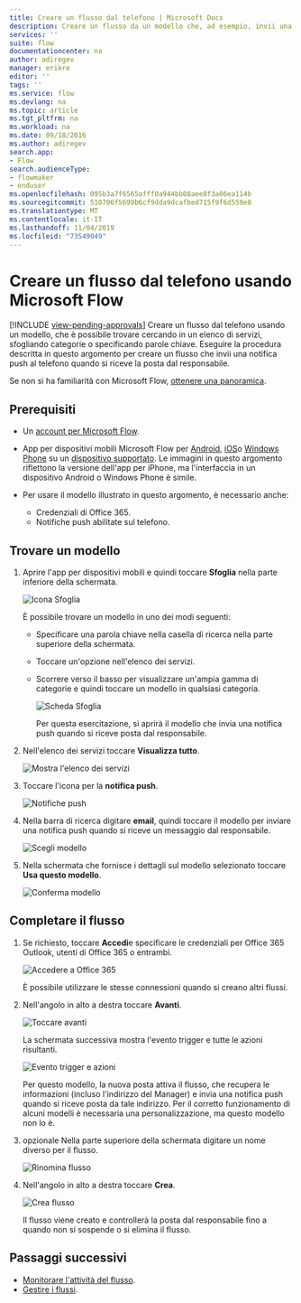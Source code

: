 ```yaml
---
title: Creare un flusso dal telefono | Microsoft Docs
description: Creare un flusso da un modello che, ad esempio, invii una notifica push quando si riceve posta da un indirizzo specificato
services: ''
suite: flow
documentationcenter: na
author: adiregev
manager: erikre
editor: ''
tags: ''
ms.service: flow
ms.devlang: na
ms.topic: article
ms.tgt_pltfrm: na
ms.workload: na
ms.date: 09/18/2016
ms.author: adiregev
search.app:
- Flow
search.audienceType:
- flowmaker
- enduser
ms.openlocfilehash: 095b3a7f6565afff0a944bb08aee8f3a06ea114b
ms.sourcegitcommit: 510706f5699b6cf9dda9dcafbed715f9f6d559e8
ms.translationtype: MT
ms.contentlocale: it-IT
ms.lasthandoff: 11/04/2019
ms.locfileid: "73549049"
---
```

# <a name="create-a-flow-from-your-phone-by-using-microsoft-flow"></a>Creare un flusso dal telefono usando Microsoft Flow
[!INCLUDE [view-pending-approvals](includes/cc-rebrand.md)]
Creare un flusso dal telefono usando un modello, che è possibile trovare cercando in un elenco di servizi, sfogliando categorie o specificando parole chiave. Eseguire la procedura descritta in questo argomento per creare un flusso che invii una notifica push al telefono quando si riceve la posta dal responsabile.

Se non si ha familiarità con Microsoft Flow, [ottenere una panoramica](getting-started.md).

## <a name="prerequisites"></a>Prerequisiti
* Un [account per Microsoft Flow](sign-up-sign-in.md).
* App per dispositivi mobili Microsoft Flow per [Android](https://aka.ms/flowmobiledocsandroid), [iOS](https://aka.ms/flowmobiledocsios)o [Windows Phone](https://aka.ms/flowmobilewindows) su un [dispositivo supportato](getting-started.md#use-the-mobile-app). Le immagini in questo argomento riflettono la versione dell'app per iPhone, ma l'interfaccia in un dispositivo Android o Windows Phone è simile.
* Per usare il modello illustrato in questo argomento, è necessario anche:
  
  * Credenziali di Office 365.
  * Notifiche push abilitate sul telefono.

## <a name="find-a-template"></a>Trovare un modello
1. Aprire l'app per dispositivi mobili e quindi toccare **Sfoglia** nella parte inferiore della schermata.
   
    ![Icona Sfoglia](./media/mobile-create-flow/browse-icon.png)
   
    È possibile trovare un modello in uno dei modi seguenti:
   
   * Specificare una parola chiave nella casella di ricerca nella parte superiore della schermata.
   * Toccare un'opzione nell'elenco dei servizi.
   * Scorrere verso il basso per visualizzare un'ampia gamma di categorie e quindi toccare un modello in qualsiasi categoria.
     
       ![Scheda Sfoglia](./media/mobile-create-flow/browse-tab.png)
     
     Per questa esercitazione, si aprirà il modello che invia una notifica push quando si riceve posta dal responsabile.
2. Nell'elenco dei servizi toccare **Visualizza tutto**.
   
    ![Mostra l'elenco dei servizi](./media/mobile-create-flow/list-services.png)
3. Toccare l'icona per la **notifica push**.
   
    ![Notifiche push](./media/mobile-create-flow/push-notifications.png)
4. Nella barra di ricerca digitare **email**, quindi toccare il modello per inviare una notifica push quando si riceve un messaggio dal responsabile.
   
    ![Scegli modello](./media/mobile-create-flow/choose-template.png)
5. Nella schermata che fornisce i dettagli sul modello selezionato toccare **Usa questo modello**.
   
    ![Conferma modello](./media/mobile-create-flow/confirm-template.png)

## <a name="finish-the-flow"></a>Completare il flusso
1. Se richiesto, toccare **Accedi**e specificare le credenziali per Office 365 Outlook, utenti di Office 365 o entrambi.
   
    ![Accedere a Office 365](./media/mobile-create-flow/office-signin.png)
   
    È possibile utilizzare le stesse connessioni quando si creano altri flussi.
2. Nell'angolo in alto a destra toccare **Avanti**.
   
    ![Toccare avanti](./media/mobile-create-flow/next.png)
   
    La schermata successiva mostra l'evento trigger e tutte le azioni risultanti.
   
    ![Evento trigger e azioni](./media/mobile-create-flow/flow-structure.png)
   
    Per questo modello, la nuova posta attiva il flusso, che recupera le informazioni (incluso l'indirizzo del Manager) e invia una notifica push quando si riceve posta da tale indirizzo. Per il corretto funzionamento di alcuni modelli è necessaria una personalizzazione, ma questo modello non lo è.
3. opzionale Nella parte superiore della schermata digitare un nome diverso per il flusso.
   
    ![Rinomina flusso](./media/mobile-create-flow/rename-flow.png)
4. Nell'angolo in alto a destra toccare **Crea**.
   
    ![Crea flusso](./media/mobile-create-flow/create-flow.png)
   
    Il flusso viene creato e controllerà la posta dal responsabile fino a quando non si sospende o si elimina il flusso.

## <a name="next-steps"></a>Passaggi successivi
* [Monitorare l'attività del flusso](mobile-monitor-activity.md).
* [Gestire i flussi](mobile-manage-flows.md).

